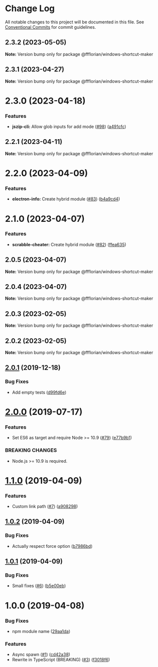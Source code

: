 # Change Log

All notable changes to this project will be documented in this file.
See [Conventional Commits](https://conventionalcommits.org) for commit guidelines.

## 2.3.2 (2023-05-05)

**Note:** Version bump only for package @ffflorian/windows-shortcut-maker





## 2.3.1 (2023-04-27)

**Note:** Version bump only for package @ffflorian/windows-shortcut-maker





# 2.3.0 (2023-04-18)


### Features

* **jszip-cli:** Allow glob inputs for add mode ([#98](https://github.com/ffflorian/node-packages/issues/98)) ([a491cfc](https://github.com/ffflorian/node-packages/commit/a491cfcb04d9abdb8e0b2c9995a0de63f05510d9))





## 2.2.1 (2023-04-11)

**Note:** Version bump only for package @ffflorian/windows-shortcut-maker





# 2.2.0 (2023-04-09)


### Features

* **electron-info:** Create hybrid module ([#83](https://github.com/ffflorian/node-packages/issues/83)) ([b4a9cd4](https://github.com/ffflorian/node-packages/commit/b4a9cd469cdd21da520ce1d02c878359c0546340))





# 2.1.0 (2023-04-07)


### Features

* **scrabble-cheater:** Create hybrid module ([#82](https://github.com/ffflorian/node-packages/issues/82)) ([ffea635](https://github.com/ffflorian/node-packages/commit/ffea6358e04ce5280f38a1ef4dd1271bb37e422e))





## 2.0.5 (2023-04-07)

**Note:** Version bump only for package @ffflorian/windows-shortcut-maker





## 2.0.4 (2023-04-07)

**Note:** Version bump only for package @ffflorian/windows-shortcut-maker





## 2.0.3 (2023-02-05)

**Note:** Version bump only for package @ffflorian/windows-shortcut-maker





## 2.0.2 (2023-02-05)

**Note:** Version bump only for package @ffflorian/windows-shortcut-maker





## [2.0.1](https://github.com/ffflorian/windows-shortcut-maker/compare/v2.0.0...v2.0.1) (2019-12-18)


### Bug Fixes

* Add empty tests ([d99fd6e](https://github.com/ffflorian/windows-shortcut-maker/commit/d99fd6e))

# [2.0.0](https://github.com/ffflorian/windows-shortcut-maker/compare/v1.1.0...v2.0.0) (2019-07-17)


### Features

* Set ES6 as target and require Node >= 10.9 ([#79](https://github.com/ffflorian/windows-shortcut-maker/issues/79)) ([e77b9b1](https://github.com/ffflorian/windows-shortcut-maker/commit/e77b9b1))


### BREAKING CHANGES

* Node.js >= 10.9 is required.

# [1.1.0](https://github.com/ffflorian/windows-shortcut-maker/compare/v1.0.2...v1.1.0) (2019-04-09)


### Features

* Custom link path ([#7](https://github.com/ffflorian/windows-shortcut-maker/issues/7)) ([a908298](https://github.com/ffflorian/windows-shortcut-maker/commit/a908298))

## [1.0.2](https://github.com/ffflorian/windows-shortcut-maker/compare/v1.0.1...v1.0.2) (2019-04-09)


### Bug Fixes

* Actually respect force option ([b7986bd](https://github.com/ffflorian/windows-shortcut-maker/commit/b7986bd))

## [1.0.1](https://github.com/ffflorian/windows-shortcut-maker/compare/v1.0.0...v1.0.1) (2019-04-09)

### Bug Fixes

- Small fixes ([#6](https://github.com/ffflorian/windows-shortcut-maker/issues/6)) ([b5e00eb](https://github.com/ffflorian/windows-shortcut-maker/commit/b5e00eb))

# 1.0.0 (2019-04-08)

### Bug Fixes

- npm module name ([29aa1da](https://github.com/ffflorian/windows-shortcut-maker/commit/29aa1da))

### Features

- Async spawn ([#1](https://github.com/ffflorian/windows-shortcut-maker/issues/1)) ([cd42a38](https://github.com/ffflorian/windows-shortcut-maker/commit/cd42a38))
- Rewrite in TypeScript (BREAKING) ([#3](https://github.com/ffflorian/windows-shortcut-maker/issues/3)) ([f3018f6](https://github.com/ffflorian/windows-shortcut-maker/commit/f3018f6))
